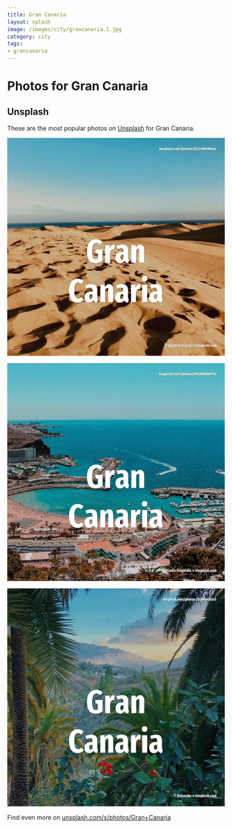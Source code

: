 ```yaml
---
title: Gran Canaria
layout: splash
image: /images/city/grancanaria.1.jpg
category: city
tags:
- grancanaria
---
```

# Photos for Gran Canaria

## Unsplash

These are the most popular photos on [Unsplash](https://unsplash.com) for Gran Canaria.

![Gran Canaria](/images/city/grancanaria.1.jpg)

![Gran Canaria](/images/city/grancanaria.2.jpg)

![Gran Canaria](/images/city/grancanaria.3.jpg)

Find even more on [unsplash.com/s/photos/Gran+Canaria](https://unsplash.com/s/photos/Gran+Canaria)